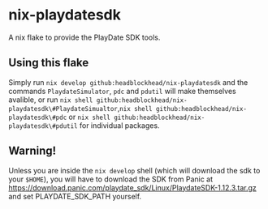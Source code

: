 # nix-playdatesdk
A nix flake to provide the PlayDate SDK tools.

## Using this flake
Simply run ```nix develop github:headblockhead/nix-playdatesdk``` and the commands ```PlaydateSimulator```, ```pdc``` and ```pdutil``` will make themselves avalible, or run ```nix shell github:headblockhead/nix-playdatesdk\#PlaydateSimualtor```,```nix shell github:headblockhead/nix-playdatesdk\#pdc``` or ```nix shell github:headblockhead/nix-playdatesdk\#pdutil``` for individual packages.

## Warning!
Unless you are inside the `nix develop` shell (which will download the sdk to your `$HOME`), you will have to download the SDK from Panic at https://download.panic.com/playdate_sdk/Linux/PlaydateSDK-1.12.3.tar.gz and set PLAYDATE_SDK_PATH yourself.
